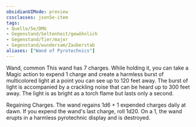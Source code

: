 ```yaml
---
obsidianUIMode: preview
cssclasses: json5e-item
tags:
- Quelle/5e/DMG
- Gegenstand/Seltenheit/gewöhnlich
- Gegenstand/Tier/major
- Gegenstand/wundersam/Zauberstab
aliases: ["Wand of Pyrotechnics"]
---
```


Wand, common
This wand has 7 charges. While holding it, you can take a Magic action to expend 1 charge and create a harmless burst of multicolored light at a point you can see up to 120 feet away. The burst of light is accompanied by a crackling noise that can be heard up to 300 feet away. The light is as bright as a torch flame but lasts only a second.

Regaining Charges. The wand regains 1d6 + 1 expended charges daily at dawn. If you expend the wand's last charge, roll 1d20. On a 1, the wand erupts in a harmless pyrotechnic display and is destroyed.